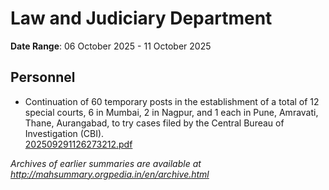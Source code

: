 # Law and Judiciary Department

**Date Range**: 06 October 2025 - 11 October 2025


## Personnel
- Continuation of 60 temporary posts in the establishment of a total of 12 special courts, 6 in Mumbai, 2 in Nagpur, and 1 each in Pune, Amravati, Thane, Aurangabad, to try cases filed by the Central Bureau of Investigation (CBI).\
  [202509291126273212.pdf](https://gr.maharashtra.gov.in/Site/Upload/Government%20Resolutions/English/202509291126273212.pdf)


*Archives of earlier summaries are available at http://mahsummary.orgpedia.in/en/archive.html*